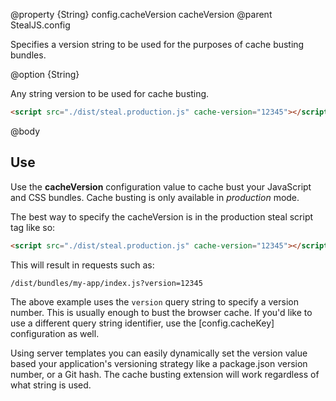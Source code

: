 @property {String} config.cacheVersion cacheVersion
@parent StealJS.config

Specifies a version string to be used for the purposes of cache busting bundles.

@option {String}

Any string version to be used for cache busting.

```html
<script src="./dist/steal.production.js" cache-version="12345"></script>
```

@body

## Use

Use the **cacheVersion** configuration value to cache bust your JavaScript and CSS bundles. Cache busting is only available in *production* mode.

The best way to specify the cacheVersion is in the production steal script tag like so:

```html
<script src="./dist/steal.production.js" cache-version="12345"></script>
```

This will result in requests such as:

```
/dist/bundles/my-app/index.js?version=12345
```

The above example uses the `version` query string to specify a version number. This is usually enough to bust the browser cache. If you'd like to use a different query string identifier, use the [config.cacheKey] configuration as well.

Using server templates you can easily dynamically set the version value based your application's versioning strategy like a package.json version number, or a Git hash. The cache busting extension will work regardless of what string is used.
